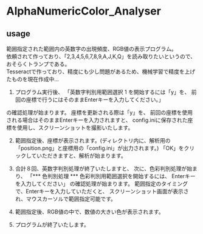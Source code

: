 # AlphaNumericColor_Analyser

## usage
範囲指定された範囲内の英数字の出現頻度、RGB値の表示プログラム。
<br />
依頼されて作っており、「2,3,4,5,6,7,8,9,A,J,K,Q」を読み取りたいというので、<br />
おそらくトランプである。
<br />
Tesseractで作っており、精度にも少し問題があるため、機械学習で精度を上げたものを現在作成中...


1. プログラム実行後、
「英数字判別用範囲選択 1 を開始するには「y」を、
前回の座標で行うにはそのままEnterキーを入力してください。」

の確認処理が始まります。
座標を更新される際は「y」を、
前回の座標を使用される場合はそのままEnterキーを入力されますと、
config.iniに保存された座標を使用し、スクリーンショットを撮影いたします。

2. 範囲指定後、座標が表示されます。(ディレクトリ内に、解析用の「position.png」と座標用の「config.ini」が出力されます。)
「OK」をクリックしていただきますと、解析が始まります。

3. 合計８回、英数字判別処理が終了いたしますと、
次に、色彩判別処理が始まり、
「*** 色判別処理 ***
色彩判別用範囲選択を開始するには、
Enterキーを入力してください」
の確認処理が始まります。
範囲指定のタイミングで、Enterキーを入力していただくと、
スクリーンショット画面が表示され、マウスカーソルで範囲指定可能です。

4. 範囲指定後、RGB値の中で、数値の大きい色が表示されます。

5. プログラムが終了いたします。

